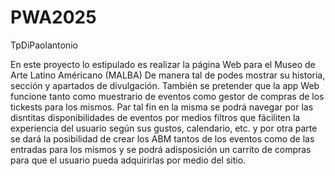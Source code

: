 # PWA2025
TpDiPaolantonio

En este proyecto lo estipulado es realizar la página Web para el Museo de Arte Latino Américano (MALBA) De manera tal de podes mostrar su historia, sección y apartados de divulgación. También se pretender que la app Web funcione tanto como muestrario de eventos como gestor de compras de los tickests para los mismos. Par tal fin en la misma se podrá navegar por las disntitas disponibilidades de eventos por medios filtros que fáciliten la experiencia del usuario según sus gustos, calendario, etc. y por otra parte se dará la posibilidad de crear los ABM tantos de los eventos como de las entradas para los mismos y se podrá adisposición un carrito de compras para que el usuario pueda adquirirlas por medio del sitio. 
